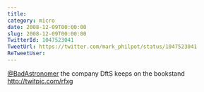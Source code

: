 ```yaml
---
title: 
category: micro
date: 2008-12-09T00:00:00
slug: 2008-12-09T00:00:00
TwitterId: 1047523041
TweetUrl: https://twitter.com/mark_philpot/status/1047523041
ReTweetUser: 
---
```


[@BadAstronomer](https://twitter.com/BadAstronomer) the company DftS keeps on the bookstand http://twitpic.com/rfxg